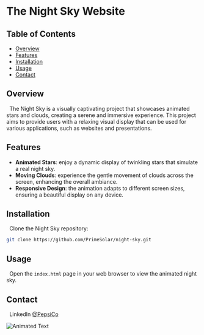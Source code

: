 # The Night Sky Website

## Table of Contents

  - [Overview](#overview)
  - [Features](#features)
  - [Installation](#installation)
  - [Usage](#usage)
  - [Contact](#contact)

<a name="overview"></a>

## Overview

&nbsp;&nbsp;The Night Sky is a visually captivating project that showcases animated stars and clouds, creating a serene and immersive experience. This project aims to provide users with a relaxing visual display that can be used for various applications, such as websites and presentations.

<a name="features"></a>

## Features

* **Animated Stars**: enjoy a dynamic display of twinkling stars that simulate a real night sky.
* **Moving Clouds**: experience the gentle movement of clouds across the screen, enhancing the overall ambiance.
* **Responsive Design**: the animation adapts to different screen sizes, ensuring a beautiful display on any device.

<a name="installation"></a>

## Installation

&nbsp;&nbsp;Clone the Night Sky repository:

```bash
git clone https://github.com/PrimeSolar/night-sky.git
```

<a name="usage"></a>

## Usage

&nbsp;&nbsp;Open the <code>index.html</code> page in your web browser to view the animated night sky.

<a name="contact"></a>

## Contact

&nbsp;&nbsp;LinkedIn [@PepsiCo](https://www.linkedin.com/in/PepsiCo/)

![Animated Text](https://readme-typing-svg.demolab.com/?lines=Web+Developer;Internet+Sommelier;Passionate+Athlete;Caring+Environmentalist;Human)

